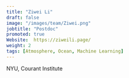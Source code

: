 ```yaml
---
title: "Ziwei Li"
draft: false
image: "/images/team/Ziwei.png"
jobtitle: "Postdoc"
promoted: true
Website:  https://ziweili.page/
weight: 2
tags: [Atmosphere, Ocean, Machine Learning]
---
```



NYU, Courant Institute
